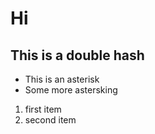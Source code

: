 # Hi
## This is a double hash

* This is an asterisk
* Some more astersking

1. first item
2. second item
